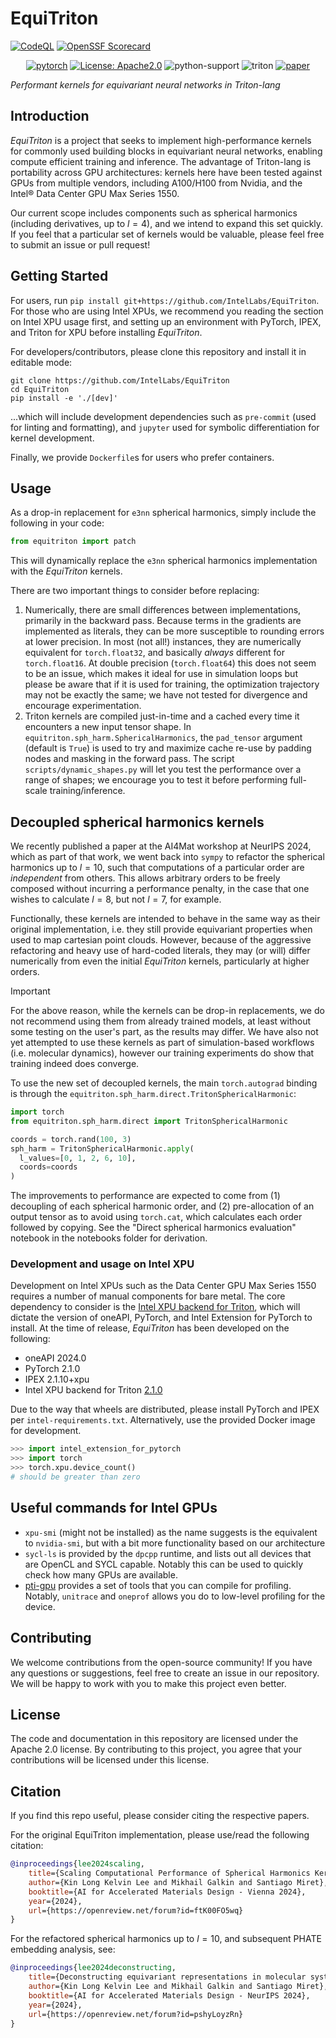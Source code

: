 # EquiTriton
[![CodeQL](https://github.com/ossf/scorecard-action/actions/workflows/codeql-analysis.yml/badge.svg)](https://github.com/IntelLabs/EquiTriton/actions/workflows/codeql-analysis.yml)
[![OpenSSF Scorecard](https://api.scorecard.dev/projects/github.com/IntelLabs/EquiTriton/badge)](https://scorecard.dev/viewer/?uri=github.com/IntelLabs/EquiTriton)

<div align="center">

[![pytorch](https://img.shields.io/badge/PyTorch-v2.1.0-red?logo=pytorch)](https://pytorch.org/get-started/locally/)
[![License: Apache2.0](https://img.shields.io/badge/License-Apache-yellow.svg)](https://opensource.org/licenses/apache-2-0)
![python-support](https://img.shields.io/badge/Python-3.10%7C3.11%7C3.12-3?logo=python)
![triton](https://img.shields.io/badge/Triton-2.10-2?link=https%3A%2F%2Fgithub.com%2Fintel%2Fintel-xpu-backend-for-triton%2Freleases%2Ftag%2Fv2.1.0)
[![paper](https://img.shields.io/badge/Paper-OpenReview-blue.svg)](https://openreview.net/forum?id=ftK00FO5wq)


</div>

_Performant kernels for equivariant neural networks in Triton-lang_

## Introduction

_EquiTriton_ is a project that seeks to implement high-performance kernels
for commonly used building blocks in equivariant neural networks, enabling
compute efficient training and inference. The advantage of Triton-lang is
portability across GPU architectures: kernels here have been tested against
GPUs from multiple vendors, including A100/H100 from Nvidia, and the Intel®️
Data Center GPU Max Series 1550.

Our current scope includes components such as spherical harmonics (including
derivatives, up to $l=4$), and we intend to expand this set quickly. If you
feel that a particular set of kernels would be valuable, please feel free
to submit an issue or pull request!


## Getting Started

For users, run `pip install git+https://github.com/IntelLabs/EquiTriton`. For those who
are using Intel XPUs, we recommend you reading the section on Intel XPU usage first,
and setting up an environment with PyTorch, IPEX, and Triton for XPU before installing
_EquiTriton_.

For developers/contributors, please clone this repository and install it in editable mode:

```console
git clone https://github.com/IntelLabs/EquiTriton
cd EquiTriton
pip install -e './[dev]'
```

...which will include development dependencies such as `pre-commit` (used for linting
and formatting), and `jupyter` used for symbolic differentiation for kernel development.

Finally, we provide `Dockerfile`s for users who prefer containers.

## Usage

As a drop-in replacement for `e3nn` spherical harmonics, simply include the
following in your code:

```python
from equitriton import patch
```

This will dynamically replace the `e3nn` spherical harmonics implementation
with the _EquiTriton_ kernels.

There are two important things to consider before replacing:

1. Numerically, there are small differences between implementations, primarily
in the backward pass. Because terms in the gradients are implemented as literals,
they can be more susceptible to rounding errors at lower precision. In most
(not all!) instances, they are numerically equivalent for `torch.float32`, and
basically _always_ different for `torch.float16`. At double precision (`torch.float64`)
this does not seem to be an issue, which makes it ideal for use in simulation loops but
please be aware that if it is used for training, the optimization trajectory may not
be exactly the same; we have not tested for divergence and encourage experimentation.
2. Triton kernels are compiled just-in-time and a cached every time it encounters
a new input tensor shape. In `equitriton.sph_harm.SphericalHarmonics`, the `pad_tensor`
argument (default is `True`) is used to try and maximize cache re-use by padding
nodes and masking in the forward pass. The script `scripts/dynamic_shapes.py` will
let you test the performance over a range of shapes; we encourage you to test it
before performing full-scale training/inference.

## Decoupled spherical harmonics kernels

We recently published a paper at the AI4Mat workshop at NeurIPS 2024, which as part
of that work, we went back into ``sympy`` to refactor the spherical harmonics up to $l=10$,
such that computations of a particular order are _independent_ from others. This allows
arbitrary orders to be freely composed without incurring a performance penalty, in
the case that one wishes to calculate $l=8$, but not $l=7$, for example.

Functionally, these kernels are intended to behave in the same way as their original
implementation, i.e. they still provide equivariant properties when used to map
cartesian point clouds. However, because of the aggressive refactoring and heavy use
of hard-coded literals, they may (or will) differ numerically from even the initial _EquiTriton_
kernels, particularly at higher orders.

> [!IMPORTANT]
> For the above reason, while the kernels can be drop-in replacements, we do not recommend
> using them from already trained models, at least without some testing on the user's part,
> as the results may differ. We have also not yet attempted to use these kernels as part of
> simulation-based workflows (i.e. molecular dynamics), however our training experiments do
> show that training indeed does converge.

To use the new set of decoupled kernels, the main `torch.autograd` binding is through
the `equitriton.sph_harm.direct.TritonSphericalHarmonic`:

```python
import torch
from equitriton.sph_harm.direct import TritonSphericalHarmonic

coords = torch.rand(100, 3)
sph_harm = TritonSphericalHarmonic.apply(
  l_values=[0, 1, 2, 6, 10],
  coords=coords
)
```

The improvements to performance are expected to come from (1) decoupling of each spherical
harmonic order, and (2) pre-allocation of an output tensor as to avoid using `torch.cat`,
which calculates each order followed by copying. See the "Direct spherical harmonics evaluation"
notebook in the notebooks folder for derivation.

### Development and usage on Intel XPU

Development on Intel XPUs such as the Data Center GPU Max Series 1550 requires
a number of manual components for bare metal. The core dependency to consider
is the [Intel XPU backend for Triton][triton-git], which will dictate the version
of oneAPI, PyTorch, and Intel Extension for PyTorch to install. At the time
of release, _EquiTriton_ has been developed on the following:

- oneAPI 2024.0
- PyTorch 2.1.0
- IPEX 2.1.10+xpu
- Intel XPU backend for Triton [2.1.0](https://github.com/intel/intel-xpu-backend-for-triton/releases/tag/v2.1.0)

Due to the way that wheels are distributed, please install PyTorch
and IPEX per `intel-requirements.txt`. Alternatively, use the provided
Docker image for development.

```python
>>> import intel_extension_for_pytorch
>>> import torch
>>> torch.xpu.device_count()
# should be greater than zero
```
[triton-git]: https://github.com/intel/intel-xpu-backend-for-triton/releases/tag/v2.1.0

## Useful commands for Intel GPUs

- `xpu-smi` (might not be installed) as the name suggests is the equivalent to `nvidia-smi`,
but with a bit more functionality based on our architecture
- `sycl-ls` is provided by the `dpcpp` runtime, and lists out all devices that are OpenCL
and SYCL capable. Notably this can be used to quickly check how many GPUs are available.
- [pti-gpu](https://github.com/intel/pti-gpu) provides a set of tools that you can compile for profiling. Notably,
`unitrace` and `oneprof` allows you do to low-level profiling for the device.


Contributing
------------

We welcome contributions from the open-source community! If you have any
questions or suggestions, feel free to create an issue in our
repository. We will be happy to work with you to make this project even
better.

License
-------

The code and documentation in this repository are licensed under the Apache 2.0
license. By contributing to this project, you agree that your
contributions will be licensed under this license.

Citation
--------
If you find this repo useful, please consider citing the respective papers.

For the original EquiTriton implementation, please use/read the following citation:

```bibtex
@inproceedings{lee2024scaling,
    title={Scaling Computational Performance of Spherical Harmonics Kernels with Triton},
    author={Kin Long Kelvin Lee and Mikhail Galkin and Santiago Miret},
    booktitle={AI for Accelerated Materials Design - Vienna 2024},
    year={2024},
    url={https://openreview.net/forum?id=ftK00FO5wq}
}
```

For the refactored spherical harmonics up to $l=10$, and subsequent PHATE embedding analysis, see:

```bibtex
@inproceedings{lee2024deconstructing,
    title={Deconstructing equivariant representations in molecular systems},
    author={Kin Long Kelvin Lee and Mikhail Galkin and Santiago Miret},
    booktitle={AI for Accelerated Materials Design - NeurIPS 2024},
    year={2024},
    url={https://openreview.net/forum?id=pshyLoyzRn}
}
```
